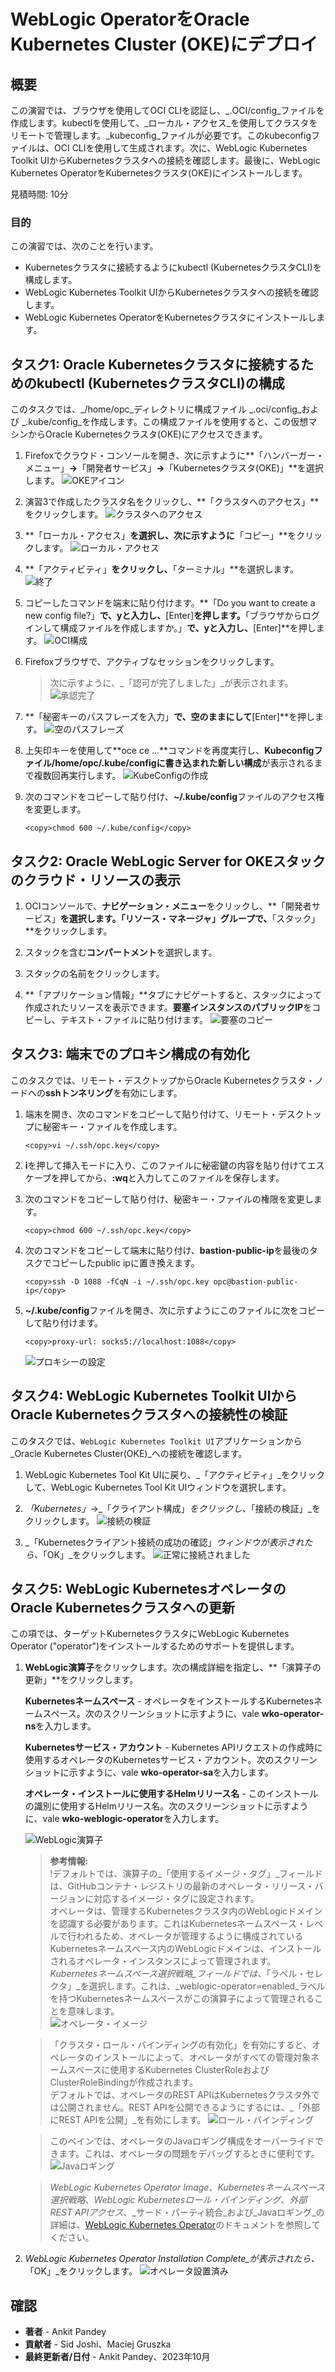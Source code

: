 # WebLogic OperatorをOracle Kubernetes Cluster (OKE)にデプロイ

## 概要

この演習では、ブラウザを使用してOCI CLIを認証し、_.OCI/config_ファイルを作成します。kubectlを使用して、_ローカル・アクセス_を使用してクラスタをリモートで管理します。_kubeconfig_ファイルが必要です。このkubeconfigファイルは、OCI CLIを使用して生成されます。次に、WebLogic Kubernetes Toolkit UIからKubernetesクラスタへの接続を確認します。最後に、WebLogic Kubernetes OperatorをKubernetesクラスタ(OKE)にインストールします。

見積時間: 10分

### 目的

この演習では、次のことを行います。

*   Kubernetesクラスタに接続するようにkubectl (KubernetesクラスタCLI)を構成します。
*   WebLogic Kubernetes Toolkit UIからKubernetesクラスタへの接続を確認します。
*   WebLogic Kubernetes OperatorをKubernetesクラスタにインストールします。

## タスク1: Oracle Kubernetesクラスタに接続するためのkubectl (KubernetesクラスタCLI)の構成

このタスクでは、_/home/opc_ディレクトリに構成ファイル _.oci/config_および _.kube/config_を作成します。この構成ファイルを使用すると、この仮想マシンからOracle Kubernetesクラスタ(OKE)にアクセスできます。

1.  Firefoxでクラウド・コンソールを開き、次に示すように**「ハンバーガー・メニュー」**→**「開発者サービス」**→**「Kubernetesクラスタ(OKE)」**を選択します。 ![OKEアイコン](images/oke-icon.png)
    
2.  演習3で作成したクラスタ名をクリックし、**「クラスタへのアクセス」**をクリックします。 ![クラスタへのアクセス](images/access-cluster.png)
    
3.  **「ローカル・アクセス」**を選択し、次に示すように**「コピー」**をクリックします。 ![ローカル・アクセス](images/local-access.png)
    
4.  **「アクティビティ」**をクリックし、**「ターミナル」**を選択します。 ![終了](images/click-terminal.png)
    
5.  コピーしたコマンドを端末に貼り付けます。**「Do you want to create a new config file?」**で、**y**と入力し、**\[Enter\]**を押します。**「ブラウザからログインして構成ファイルを作成しますか。」**で、**y**と入力し、**\[Enter\]**を押します。 ![OCI構成](images/oci-config.png)
    
6.  Firefoxブラウザで、アクティブなセッションをクリックします。
    
    > 次に示すように、_「認可が完了しました」_が表示されます。 ![承認完了](images/authorization-complete.png)
    
7.  **「秘密キーのパスフレーズを入力」**で、空のままにして**\[Enter\]**を押します。 ![空のパスフレーズ](images/empty-passphrase.png)
    
8.  上矢印キーを使用して**oce ce ...**コマンドを再度実行し、**Kubeconfigファイル/home/opc/.kube/configに書き込まれた新しい構成**が表示されるまで複数回再実行します。 ![KubeConfigの作成](images/create-kubeconfig.png)
    
9.  次のコマンドをコピーして貼り付け、**~/.kube/config**ファイルのアクセス権を変更します。
    
        <copy>chmod 600 ~/.kube/config</copy>
        

## タスク2: Oracle WebLogic Server for OKEスタックのクラウド・リソースの表示

1.  OCIコンソールで、**ナビゲーション・メニュー**をクリックし、**「開発者サービス」**を選択します。「リソース・マネージャ」グループで、**「スタック」**をクリックします。
    
2.  スタックを含む**コンパートメント**を選択します。
    
3.  スタックの名前をクリックします。
    
4.  **「アプリケーション情報」**タブにナビゲートすると、スタックによって作成されたリソースを表示できます。**要塞インスタンスのパブリックIP**をコピーし、テキスト・ファイルに貼り付けます。 ![要塞のコピー](images/copy-bastion.png)
    

## タスク3: 端末でのプロキシ構成の有効化

このタスクでは、リモート・デスクトップからOracle Kubernetesクラスタ・ノードへの**sshトンネリング**を有効にします。

1.  端末を開き、次のコマンドをコピーして貼り付けて、リモート・デスクトップに秘密キー・ファイルを作成します。
    
        <copy>vi ~/.ssh/opc.key</copy>
        
2.  **i**を押して挿入モードに入り、このファイルに秘密鍵の内容を貼り付けてエスケープを押してから、**:wq**と入力してこのファイルを保存します。
    
3.  次のコマンドをコピーして貼り付け、秘密キー・ファイルの権限を変更します。
    
        <copy>chmod 600 ~/.ssh/opc.key</copy>
        
4.  次のコマンドをコピーして端末に貼り付け、**bastion-public-ip**を最後のタスクでコピーしたpublic ipに置き換えます。
    
        <copy>ssh -D 1088 -fCqN -i ~/.ssh/opc.key opc@bastion-public-ip</copy>
        
5.  **~/.kube/config**ファイルを開き、次に示すようにこのファイルに次をコピーして貼り付けます。
    
        <copy>proxy-url: socks5://localhost:1088</copy>
        
    
    ![プロキシーの設定](images/proxy-config.png)
    

## タスク4: WebLogic Kubernetes Toolkit UIからOracle Kubernetesクラスタへの接続性の検証

このタスクでは、`WebLogic Kubernetes Toolkit UI`アプリケーションから_Oracle Kubernetes Cluster(OKE)_への接続を確認します。

1.  WebLogic Kubernetes Tool Kit UIに戻り、_「アクティビティ」_をクリックして、WebLogic Kubernetes Tool Kit UIウィンドウを選択します。
    
2.  _「Kubernetes」_→_「クライアント構成」_をクリックし、_「接続の検証」_をクリックします。 ![接続の検証](images/verify-connectivity.png)
    
3.  _「Kubernetesクライアント接続の成功の確認」_ウィンドウが表示されたら、_「OK」_をクリックします。 ![正常に接続されました](images/successfully-connected.png)
    

## タスク5: WebLogic KubernetesオペレータのOracle Kubernetesクラスタへの更新

この項では、ターゲットKubernetesクラスタにWebLogic Kubernetes Operator ("operator")をインストールするためのサポートを提供します。

1.  **WebLogic演算子**をクリックします。次の構成詳細を指定し、**「演算子の更新」**をクリックします。
    
    **Kubernetesネームスペース** - オペレータをインストールするKubernetesネームスペース。次のスクリーンショットに示すように、vale **wko-operator-ns**を入力します。
    
    **Kubernetesサービス・アカウント** - Kubernetes APIリクエストの作成時に使用するオペレータのKubernetesサービス・アカウント。次のスクリーンショットに示すように、vale **wko-operator-sa**を入力します。
    
    **オペレータ・インストールに使用するHelmリリース名** - このインストールの識別に使用するHelmリリース名。次のスクリーンショットに示すように、vale **wko-weblogic-operator**を入力します。
    
    ![WebLogic演算子](images/weblogic-operator.png)
    
    > **参考情報:**  
    > !デフォルトでは、演算子の_「使用するイメージ・タグ」_フィールドは、GitHubコンテナ・レジストリの最新のオペレータ・リリース・バージョンに対応するイメージ・タグに設定されます。  
    > オペレータは、管理するKubernetesクラスタ内のWebLogicドメインを認識する必要があります。これはKubernetesネームスペース・レベルで行われるため、オペレータが管理するように構成されているKubernetesネームスペース内のWebLogicドメインは、インストールされるオペレータ・インスタンスによって管理されます。  
    > _Kubernetesネームスペース選択戦略_フィールドでは、_「ラベル・セレクタ」_を選択します。これは、_weblogic-operator=enabled_ラベルを持つKubernetesネームスペースがこの演算子によって管理されることを意味します。  
    > ![オペレータ・イメージ](images/operator-image.png)
    
    > 「クラスタ・ロール・バインディングの有効化」を有効にすると、オペレータのインストールによって、オペレータがすべての管理対象ネームスペースに使用するKubernetes ClusterRoleおよびClusterRoleBindingが作成されます。  
    > デフォルトでは、オペレータのREST APIはKubernetesクラスタ外では公開されません。REST APIを公開できるようにするには、_「外部にREST APIを公開」_を有効にします。 ![ロール・バインディング](images/role-binding.png)  
    
    > このペインでは、オペレータのJavaロギング構成をオーバーライドできます。これは、オペレータの問題をデバッグするときに便利です。  
    > ![Javaロギング](images/java-logging.png)  
    
    > _WebLogic Kubernetes Operator Image_、_Kubernetesネームスペース選択戦略_、_WebLogic Kubernetesロール・バインディング_、_外部REST APIアクセス_、_サード・パーティ統合_および_Javaロギング_の詳細は、[WebLogic Kubernetes Operator](https://oracle.github.io/weblogic-toolkit-ui/navigate/kubernetes/k8s-wko/)のドキュメントを参照してください。
    
2.  _WebLogic Kubernetes Operator Installation Complete_が表示されたら、_「OK」_をクリックします。 ![オペレータ設置済み](images/operator-installed.png)
    

## 確認

*   **著者** - Ankit Pandey
*   **貢献者** - Sid Joshi、Maciej Gruszka
*   **最終更新者/日付** - Ankit Pandey、2023年10月